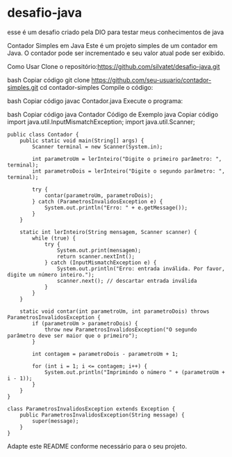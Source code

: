 # desafio-java
esse é um desafio criado pela DIO para testar meus conhecimentos de java


Contador Simples em Java
Este é um projeto simples de um contador em Java. O contador pode ser incrementado e seu valor atual pode ser exibido.

Como Usar
Clone o repositório:https://github.com/silvatet/desafio-java.git

bash
Copiar código
git clone https://github.com/seu-usuario/contador-simples.git
cd contador-simples
Compile o código:

bash
Copiar código
javac Contador.java
Execute o programa:

bash
Copiar código
java Contador
Código de Exemplo
java
Copiar código
import java.util.InputMismatchException;
    import java.util.Scanner;
    
    public class Contador {
        public static void main(String[] args) {
            Scanner terminal = new Scanner(System.in);
    
            int parametroUm = lerInteiro("Digite o primeiro parâmetro: ", terminal);
            int parametroDois = lerInteiro("Digite o segundo parâmetro: ", terminal);
    
            try {
                contar(parametroUm, parametroDois);
            } catch (ParametrosInvalidosException e) {
                System.out.println("Erro: " + e.getMessage());
            }
        }
    
        static int lerInteiro(String mensagem, Scanner scanner) {
            while (true) {
                try {
                    System.out.print(mensagem);
                    return scanner.nextInt();
                } catch (InputMismatchException e) {
                    System.out.println("Erro: entrada inválida. Por favor, digite um número inteiro.");
                    scanner.next(); // descartar entrada inválida
                }
            }
        }
    
        static void contar(int parametroUm, int parametroDois) throws ParametrosInvalidosException {
            if (parametroUm > parametroDois) {
                throw new ParametrosInvalidosException("O segundo parâmetro deve ser maior que o primeiro");
            }
    
            int contagem = parametroDois - parametroUm + 1;
    
            for (int i = 1; i <= contagem; i++) {
                System.out.println("Imprimindo o número " + (parametroUm + i - 1));
            }
        }
    }
    
    class ParametrosInvalidosException extends Exception {
        public ParametrosInvalidosException(String message) {
            super(message);
        }
    }



    
Adapte este README conforme necessário para o seu projeto.






